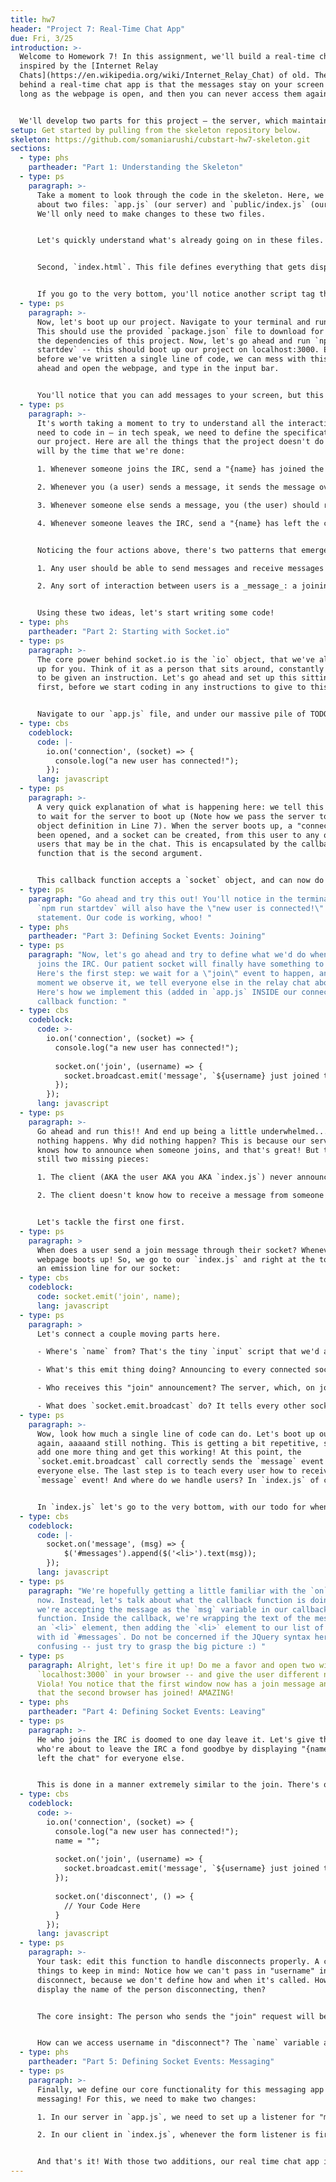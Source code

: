 ```yaml
---
title: hw7
header: "Project 7: Real-Time Chat App"
due: Fri, 3/25
introduction: >-
  Welcome to Homework 7! In this assignment, we'll build a real-time chat app,
  inspired by the [Internet Relay
  Chats](https://en.wikipedia.org/wiki/Internet_Relay_Chat) of old. The idea
  behind a real-time chat app is that the messages stay on your screen for as
  long as the webpage is open, and then you can never access them again! 


  We'll develop two parts for this project — the server, which maintains the connection with other cliends, and the client, which displays the chat to the user and takes input. We'll use Node.js and Socket.io, along with some classic HTML, CSS and Javascript for this project
setup: Get started by pulling from the skeleton repository below.
skeleton: https://github.com/somaniarushi/cubstart-hw7-skeleton.git
sections:
  - type: phs
    partheader: "Part 1: Understanding the Skeleton"
  - type: ps
    paragraph: >-
      Take a moment to look through the code in the skeleton. Here, we only care
      about two files: `app.js` (our server) and `public/index.js` (our client).
      We'll only need to make changes to these two files. 


      Let's quickly understand what's already going on in these files. First, `app.js`. This file serves as the home of our express server. Here, we've created a server that serves from the "public" directory, and on a request to the "/" path (the root), it returns to us "public/index.html".


      Second, `index.html`. This file defines everything that gets displayed on your screen, in plain HTML. Notice the `<script>` section at the very beginning right after the font links: this asks the user to enter their name on page load and saves it in the "name" variable, for future use! This is the name that will be displayed on sending messages in the IRC.


      If you go to the very bottom, you'll notice another script tag that connects this HTML page to `index.js`. Let's navigate to that now. Currently, what `index.js` does is wait for the user to fill out the form -- that is, type out a message and hit enter. Then, it adds the message to our displayed list of messages, and blanks out the input bar for the next message.
  - type: ps
    paragraph: >-
      Now, let's boot up our project. Navigate to your terminal and run `npm i`.
      This should use the provided `package.json` file to download for you all
      the dependencies of this project. Now, let's go ahead and run `npm run
      startdev` -- this should boot up our project on localhost:3000. Even
      before we've written a single line of code, we can mess with this! Go
      ahead and open the webpage, and type in the input bar.


      You'll notice that you can add messages to your screen, but this is a very sad chat app --  you can just talk with yourself. This is no fun without other people also in the mix! Our task today will be to figure out how to add other people to this basic template.
  - type: ps
    paragraph: >-
      It's worth taking a moment to try to understand all the interactions we
      need to code in — in tech speak, we need to define the specification of
      our project. Here are all the things that the project doesn't do yet, but
      will by the time that we're done:

      1. Whenever someone joins the IRC, send a "{name} has joined the chat" message to everyone.

      2. Whenever you (a user) sends a message, it sends the message over to everyone else.

      3. Whenever someone else sends a message, you (the user) should receive the message.

      4. Whenever someone leaves the IRC, send a "{name} has left the chat" message to everyone.


      Noticing the four actions above, there's two patterns that emerge:

      1. Any user should be able to send messages and receive messages from everyone else. 

      2. Any sort of interaction between users is a _message_: a joining message, a leaving message, or a chat message.


      Using these two ideas, let's start writing some code!
  - type: phs
    partheader: "Part 2: Starting with Socket.io"
  - type: ps
    paragraph: >-
      The core power behind socket.io is the `io` object, that we've already set
      up for you. Think of it as a person that sits around, constantly waiting
      to be given an instruction. Let's go ahead and set up this sitting around
      first, before we start coding in any instructions to give to this person.


      Navigate to our `app.js` file, and under our massive pile of TODOs, let's start with opening a connection:
  - type: cbs
    codeblock:
      code: |-
        io.on('connection', (socket) => {
          console.log("a new user has connected!");
        });
      lang: javascript
  - type: ps
    paragraph: >-
      A very quick explanation of what is happening here: we tell this io object
      to wait for the server to boot up (Note how we pass the server to the io
      object definition in Line 7). When the server boots up, a "connection" has
      been opened, and a socket can be created, from this user to any other
      users that may be in the chat. This is encapsulated by the callback
      function that is the second argument.


      This callback function accepts a `socket` object, and can now do whatever we want with that socket! We'll table that for just a second, and instead just log that a new user was found.
  - type: ps
    paragraph: "Go ahead and try this out! You'll notice in the terminal you run
      `npm run startdev` will also have the \"new user is connected!\" log
      statement. Our code is working, whoo! "
  - type: phs
    partheader: "Part 3: Defining Socket Events: Joining"
  - type: ps
    paragraph: "Now, let's go ahead and try to define what we'd do when a person
      joins the IRC. Our patient socket will finally have something to do.
      Here's the first step: we wait for a \"join\" event to happen, and the
      moment we observe it, we tell everyone else in the relay chat about it.
      Here's how we implement this (added in `app.js` INSIDE our connection
      callback function: "
  - type: cbs
    codeblock:
      code: >-
        io.on('connection', (socket) => {
          console.log("a new user has connected!");
          
          socket.on('join', (username) => {
            socket.broadcast.emit('message', `${username} just joined the chat!`);
          });
        });
      lang: javascript
  - type: ps
    paragraph: >-
      Go ahead and run this!! And end up being a little underwhelmed... because
      nothing happens. Why did nothing happen? This is because our server now
      knows how to announce when someone joins, and that's great! But there's
      still two missing pieces:

      1. The client (AKA the user AKA you AKA `index.js`) never announce when they join. 

      2. The client doesn't know how to receive a message from someone else.


      Let's tackle the first one first.
  - type: ps
    paragraph: >
      When does a user send a join message through their socket? Whenever the
      webpage boots up! So, we go to our `index.js` and right at the top, we add
      an emission line for our socket:
  - type: cbs
    codeblock:
      code: socket.emit('join', name);
      lang: javascript
  - type: ps
    paragraph: >
      Let's connect a couple moving parts here. 

      - Where's `name` from? That's the tiny `input` script that we'd added at the top of `index.html`. 

      - What's this emit thing doing? Announcing to every connected socket that `name` has joined the chat, by sending over a `join` event?

      - Who receives this "join" announcement? The server, which, on joining, fires a callback function that accepts a `username`. Hopefully, you see now that `name` and `username` are equivalent :) 

      - What does `socket.emit.broadcast` do? It tells every other socket in the system to display the message that you, the user, with the name `username` has joined this chat.
  - type: ps
    paragraph: >-
      Wow, look how much a single line of code can do. Let's boot up our system
      again, aaaaand still nothing. This is getting a bit repetitive, so let's
      add one more thing and get this working! At this point, the
      `socket.emit.broadcast` call correctly sends the `message` event to
      everyone else. The last step is to teach every user how to receive this
      `message` event! And where do we handle users? In `index.js` of course! 


      In `index.js` let's go to the very bottom, with our todo for when chat messages "come in". This is it, they are coming in now! Let's add a tiny bit of code here to handle incoming messages:
  - type: cbs
    codeblock:
      code: |-
        socket.on('message', (msg) => {
            $('#messages').append($('<li>').text(msg));
        });
      lang: javascript
  - type: ps
    paragraph: "We're hopefully getting a little familiar with the `on` syntax by
      now. Instead, let's talk about what the callback function is doing --
      we're accepting the message as the `msg` variable in our callback
      function. Inside the callback, we're wrapping the text of the message in
      an `<li>` element, then adding the `<li>` element to our list of messages
      with id `#messages`. Do not be concerned if the JQuery syntax here is
      confusing -- just try to grasp the big picture :) "
  - type: ps
    paragraph: Alright, let's fire it up! Do me a favor and open two windows with
      `localhost:3000` in your browser -- and give the user different names.
      Viola! You notice that the first window now has a join message announcing
      that the second browser has joined! AMAZING!
  - type: phs
    partheader: "Part 4: Defining Socket Events: Leaving"
  - type: ps
    paragraph: >-
      He who joins the IRC is doomed to one day leave it. Let's give the people
      who're about to leave the IRC a fond goodbye by displaying "{name} has
      left the chat" for everyone else.


      This is done in a manner extremely similar to the join. There's one difference -- remember how, in `join`, one of our problems was that we had to make the client announce ("emit") a message whenever someone joined? In `leave`, we don't need to make such an announcement from the client side, we can just wait for the server to be closed. We have a built-in in socket.io for this!
  - type: cbs
    codeblock:
      code: >-
        io.on('connection', (socket) => {
          console.log("a new user has connected!");
          name = "";
          
          socket.on('join', (username) => {
            socket.broadcast.emit('message', `${username} just joined the chat!`);
          });
          
          socket.on('disconnect', () => {
            // Your Code Here
          }
        });
      lang: javascript
  - type: ps
    paragraph: >-
      Your task: edit this function to handle disconnects properly. A couple
      things to keep in mind: Notice how we can't pass in "username" into
      disconnect, because we don't define how and when it's called. How can we
      display the name of the person disconnecting, then? 


      The core insight: The person who sends the "join" request will be the person sending the "disconnect" request, which means `username` will be the disconnector as well. 


      How can we access username in "disconnect"? The `name` variable added on Line 3 is a tiny hint ;)
  - type: phs
    partheader: "Part 5: Defining Socket Events: Messaging"
  - type: ps
    paragraph: >-
      Finally, we define our core functionality for this messaging app -- the
      messaging! For this, we need to make two changes:

      1. In our server in `app.js`, we need to set up a listener for "message", exactly the way we do for "join". The argument to the callback function would be our message to be displayed, `msg`.

      2. In our client in `index.js`, whenever the form listener is fired - that is, inside the `.submit` function, we need to announce (emit) to our socket that we have a 'message', and pass in the message `displayMsg`. 


      And that's it! With those two additions, our real time chat app is complete. Congratulations!
---
```

